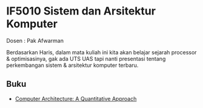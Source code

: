 # IF5010 Sistem dan Arsitektur Komputer
Dosen : Pak Afwarman

Berdasarkan Haris, dalam mata kuliah ini kita akan belajar sejarah processor & optimisasinya, gak ada UTS UAS tapi nanti presentasi tentang perkembangan sistem & arsitektur komputer terbaru.

## Buku

- [Computer Architecture: A Quantitative Approach](https://dl.acm.org/doi/book/10.5555/1999263)
